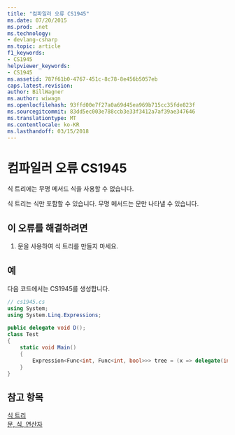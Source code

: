 ```yaml
---
title: "컴파일러 오류 CS1945"
ms.date: 07/20/2015
ms.prod: .net
ms.technology:
- devlang-csharp
ms.topic: article
f1_keywords:
- CS1945
helpviewer_keywords:
- CS1945
ms.assetid: 787f61b0-4767-451c-8c78-8e456b5057eb
caps.latest.revision: 
author: BillWagner
ms.author: wiwagn
ms.openlocfilehash: 93ffd00e7f27a0a69d45ea969b715cc35fde823f
ms.sourcegitcommit: 83dd5ec003e788ccb3e33f3412a7af39ae347646
ms.translationtype: MT
ms.contentlocale: ko-KR
ms.lasthandoff: 03/15/2018
---
```

# <a name="compiler-error-cs1945"></a>컴파일러 오류 CS1945
식 트리에는 무명 메서드 식을 사용할 수 없습니다.  
  
 식 트리는 식만 포함할 수 있습니다. 무명 메서드는 문만 나타낼 수 있습니다.  
  
## <a name="to-correct-this-error"></a>이 오류를 해결하려면  
  
1.  문을 사용하여 식 트리를 만들지 마세요.  
  
## <a name="example"></a>예  
 다음 코드에서는 CS1945를 생성합니다.  
  
```csharp  
// cs1945.cs  
using System;  
using System.Linq.Expressions;  
  
public delegate void D();  
class Test  
{  
    static void Main()  
    {  
        Expression<Func<int, Func<int, bool>>> tree = (x => delegate(int i) { return true; }); // CS1945  
    }  
}  
```  
  
## <a name="see-also"></a>참고 항목  
 [식 트리](http://msdn.microsoft.com/library/fb1d3ed8-d5b0-4211-a71f-dd271529294b)  
 [문, 식, 연산자](../../csharp/programming-guide/statements-expressions-operators/index.md)
